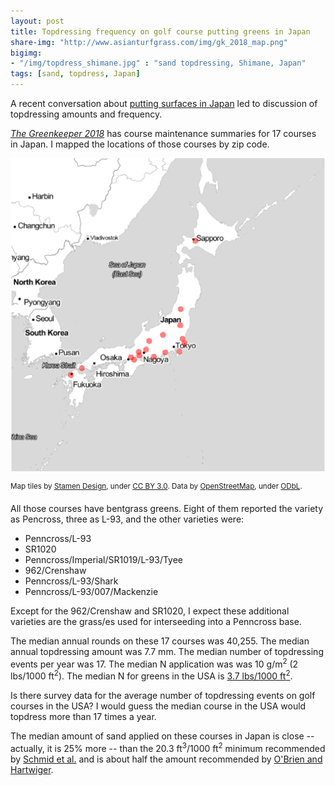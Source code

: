 ```yaml
---
layout: post
title: Topdressing frequency on golf course putting greens in Japan
share-img: "http://www.asianturfgrass.com/img/gk_2018_map.png"
bigimg:
- "/img/topdress_shimane.jpg" : "sand topdressing, Shimane, Japan"
tags: [sand, topdress, Japan]
---
```


A recent conversation about [putting surfaces in Japan](https://twitter.com/GCIMagazineGuy/status/942017294586216449) led to discussion of topdressing amounts and frequency.

*[The Greenkeeper 2018](https://twitter.com/asianturfgrass/status/942405511076462594)* has course maintenance summaries for 17 courses in Japan. I mapped the locations of those courses by zip code.

![map of Greenkeeper 2018](/img/gk_2018_map.png)

<sup>Map tiles by [Stamen Design](http://stamen.com), under [CC BY 3.0](http://creativecommons.org/licenses/by/3.0). Data by [OpenStreetMap](http://openstreetmap.org), under [ODbL](http://www.openstreetmap.org/copyright).</sup>

All those courses have bentgrass greens. Eight of them reported the variety as Pencross, three as L-93, and the other varieties were:

* Penncross/L-93
* SR1020
* Penncross/Imperial/SR1019/L-93/Tyee
* 962/Crenshaw
* Penncross/L-93/Shark
* Penncross/L-93/007/Mackenzie

Except for the 962/Crenshaw and SR1020, I expect these additional varieties are the grass/es used for interseeding into a Penncross base.

The median annual rounds on these 17 courses was 40,255. The median annual topdressing amount was 7.7 mm. The median number of topdressing events per year was 17. The median N application was was 10 g/m<sup>2</sup> (2 lbs/1000 ft<sup>2</sup>). The median N for greens in the USA is [3.7 lbs/1000 ft<sup>2</sup>](https://dl.sciencesocieties.org/publications/cftm/pdfs/2/1/cftm2015.0225).

Is there survey data for the average number of topdressing events on golf courses in the USA? I would guess the median course in the USA would topdress more than 17 times a year.

The median amount of sand applied on these courses in Japan is close -- actually, it is 25% more -- than the 20.3 ft<sup>3</sup>/1000 ft<sup>2</sup> minimum recommended by [Schmid et al.](https://turf.unl.edu/pdfctarticles/ATSOMSurvey2014.pdf) and is about half the amount recommended by [O'Brien and Hartwiger](http://gsrpdf.lib.msu.edu/ticpdf.py?file=/2000s/2003/030301.pdf).



